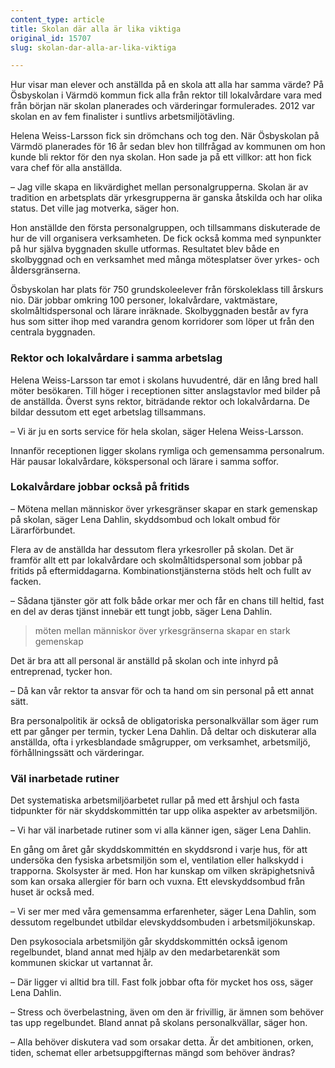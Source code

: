 ```yaml
---
content_type: article
title: Skolan där alla är lika viktiga
original_id: 15707
slug: skolan-dar-alla-ar-lika-viktiga

---
```


Hur visar man elever och anställda på en skola att alla har samma värde? På Ösbyskolan i Värmdö kommun fick alla från rektor till lokalvårdare vara med från början när skolan planerades och värderingar formulerades. 2012 var skolan en av fem finalister i suntlivs arbetsmiljötävling.

Helena Weiss-Larsson fick sin drömchans och tog den. När Ösbyskolan på Värmdö planerades för 16 år sedan blev hon tillfrågad av kommunen om hon kunde bli rektor för den nya skolan. Hon sade ja på ett villkor: att hon fick vara chef för alla anställda.

– Jag ville skapa en likvärdighet mellan personalgrupperna. Skolan är av tradition en arbetsplats där yrkesgrupperna är ganska åtskilda och har olika status. Det ville jag motverka, säger hon.

Hon anställde den första personalgruppen, och tillsammans diskuterade de hur de vill organisera verksamheten. De fick också komma med synpunkter på hur själva byggnaden skulle utformas. Resultatet blev både en skolbyggnad och en verksamhet med många mötesplatser över yrkes- och åldersgränserna.

Ösbyskolan har plats för 750 grundskoleelever från förskoleklass till årskurs nio. Där jobbar omkring 100 personer, lokalvårdare, vaktmästare, skolmåltidspersonal och lärare inräknade. Skolbyggnaden består av fyra hus som sitter ihop med varandra genom korridorer som löper ut från den centrala byggnaden.

### Rektor och lokalvårdare i samma arbetslag

Helena Weiss-Larsson tar emot i skolans huvudentré, där en lång bred hall möter besökaren. Till höger i receptionen sitter anslagstavlor med bilder på de anställda. Överst syns rektor, biträdande rektor och lokalvårdarna. De bildar dessutom ett eget arbetslag tillsammans.

– Vi är ju en sorts service för hela skolan, säger Helena Weiss-Larsson.

Innanför receptionen ligger skolans rymliga och gemensamma personalrum. Här pausar lokalvårdare, kökspersonal och lärare i samma soffor.

### Lokalvårdare jobbar också på fritids

– Mötena mellan människor över yrkesgränser skapar en stark gemenskap på skolan, säger Lena Dahlin, skyddsombud och lokalt ombud för Lärarförbundet.

Flera av de anställda har dessutom flera yrkesroller på skolan. Det är framför allt ett par lokalvårdare och skolmåltidspersonal som jobbar på fritids på eftermiddagarna. Kombinationstjänsterna stöds helt och fullt av facken.

– Sådana tjänster gör att folk både orkar mer och får en chans till heltid, fast en del av deras tjänst innebär ett tungt jobb, säger Lena Dahlin.

> möten mellan människor över yrkesgränserna skapar en stark gemenskap

Det är bra att all personal är anställd på skolan och inte inhyrd på entreprenad, tycker hon.

– Då kan vår rektor ta ansvar för och ta hand om sin personal på ett annat sätt.

Bra personalpolitik är också de obligatoriska personalkvällar som äger rum ett par gånger per termin, tycker Lena Dahlin. Då deltar och diskuterar alla anställda, ofta i yrkesblandade smågrupper, om verksamhet, arbetsmiljö, förhållningssätt och värderingar.

### Väl inarbetade rutiner

Det systematiska arbetsmiljöarbetet rullar på med ett årshjul och fasta tidpunkter för när skyddskommittén tar upp olika aspekter av arbetsmiljön.

– Vi har väl inarbetade rutiner som vi alla känner igen, säger Lena Dahlin.

En gång om året går skyddskommittén en skyddsrond i varje hus, för att undersöka den fysiska arbetsmiljön som el, ventilation eller halkskydd i trapporna. Skolsyster är med. Hon har kunskap om vilken skräpighetsnivå som kan orsaka allergier för barn och vuxna. Ett elevskyddsombud från huset är också med.

– Vi ser mer med våra gemensamma erfarenheter, säger Lena Dahlin, som dessutom regelbundet utbildar elevskyddsombuden i arbetsmiljökunskap.

Den psykosociala arbetsmiljön går skyddskommittén också igenom regelbundet, bland annat med hjälp av den medarbetarenkät som kommunen skickar ut vartannat år.

– Där ligger vi alltid bra till. Fast folk jobbar ofta för mycket hos oss, säger Lena Dahlin.

– Stress och överbelastning, även om den är frivillig, är ämnen som behöver tas upp regelbundet. Bland annat på skolans personalkvällar, säger hon.

– Alla behöver diskutera vad som orsakar detta. Är det ambitionen, orken, tiden, schemat eller arbetsuppgifternas mängd som behöver ändras?

